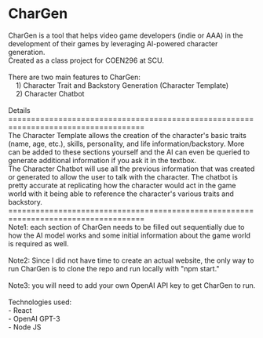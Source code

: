 # CharGen 
CharGen is a tool that helps video game developers (indie or AAA) in the development of their games by leveraging AI-powered character generation. \
Created as a class project for COEN296 at SCU. \
\
There are two main features to CharGen: \
&nbsp;&nbsp;&nbsp;&nbsp;1) Character Trait and Backstory Generation (Character Template) \
&nbsp;&nbsp;&nbsp;&nbsp;2) Character Chatbot \
\
Details \
==================================================================================== \
The Character Template allows the creation of the character's basic traits (name, age, etc.), skills, personality, and life information/backstory. More can be added to these sections yourself and the AI can even be queried to generate additional information if you ask it in the textbox. \
The Character Chatbot will use all the previous information that was created or generated to allow the user to talk with the character. The chatbot is pretty accurate at replicating how the character would act in the game world with it being able to reference the character's various traits and backstory. \
==================================================================================== \
Note1: each section of CharGen needs to be filled out sequentially due to how the AI model works and some initial information about the game world is required as well. \
\
Note2: Since I did not have time to create an actual website, the only way to run CharGen is to clone the repo and run locally with "npm start." \
\
Note3: you will need to add your own OpenAI API key to get CharGen to run. \
\
Technologies used: \
    - React \
    - OpenAI GPT-3 \
    - Node JS
